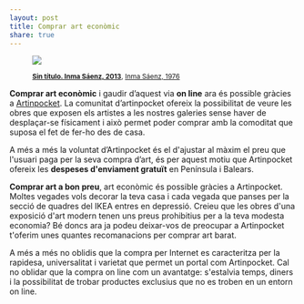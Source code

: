 ```yaml
---
layout: post
title: Comprar art econòmic
share: true
---
```


<figure class="text-center">
	<img src="http://www.artinpocket.cat/wp-content/uploads/2014/06/sin-titulo-inma-saenz-2013-639.jpg">
	<figcaption>
		<p><small><strong><a href="http://www.artinpocket.cat/product/sin-titulo-inma-saenz-2013-639/">Sin título. Inma Sáenz, 2013</a></strong>, <a href="http://www.artinpocket.cat/product-tag/inma-saenz/">Inma Sáenz, 1976</a></small></p>
	</figcaption>
</figure>

**Comprar art econòmic** i gaudir d’aquest via **on line** ara és possible gràcies a [Artinpocket](http://www.artinpocket.cat/). La comunitat d’artinpocket ofereix la possibilitat de veure les obres que exposen els artistes a les nostres galeries sense haver de desplaçar-se físicament i això permet poder comprar amb la comoditat que suposa el fet de fer-ho des de casa.

A més a més la voluntat d’Artinpocket és el d'ajustar al màxim el preu que l'usuari paga per la seva compra d’art, és per aquest motiu que Artinpocket ofereix les **despeses d'enviament gratuït** en Península i Balears.

**Comprar art a bon preu**, art econòmic és possible gràcies a Artinpocket. Moltes vegades vols decorar la teva casa i cada vegada que panses per la secció de quadres del IKEA entres en depressió. Creieu que les obres d'una exposició d'art modern tenen uns preus prohibitius per a la teva modesta economia? Bé doncs ara ja podeu deixar-vos de preocupar a Artinpocket t'oferim unes quantes recomanacions per comprar art barat.

A més a més no oblidis que la compra per Internet es caracteritza per la rapidesa, universalitat i varietat que permet un portal com Artinpocket. Cal no oblidar que la compra on line com un avantatge: s'estalvia temps, diners i la possibilitat de trobar productes exclusius que no es troben en un entorn on line.